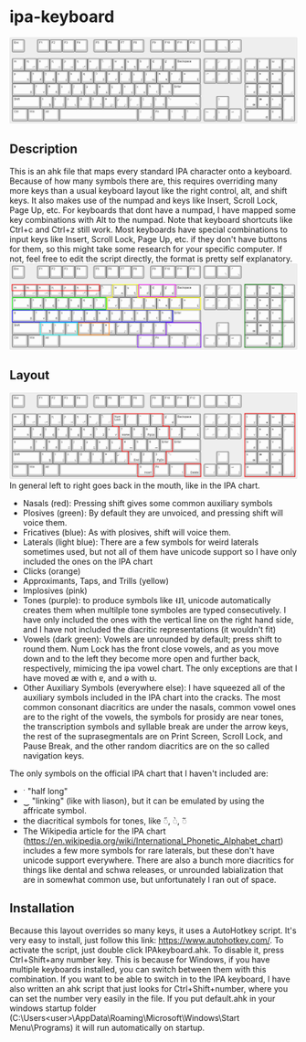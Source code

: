 # ipa-keyboard
![](https://github.com/NathanBirkett/ipa-keyboard/blob/main/layout.png)

## Description
This is an ahk file that maps every standard IPA character onto a keyboard. Because of how many symbols there are, this requires overriding many more keys than a usual keyboard layout like the right control, alt, and shift keys. It also makes use of the numpad and keys like Insert, Scroll Lock, Page Up, etc. For keyboards that dont have a numpad, I have mapped some key combinations with Alt to the numpad. Note that keyboard shortcuts like Ctrl+c and Ctrl+z still work. Most keyboards have special combinations to input keys like Insert, Scroll Lock, Page Up, etc. if they don't have buttons for them, so this might take some research for your specific computer. If not, feel free to edit the script directly, the format is pretty self explanatory.
![](https://github.com/NathanBirkett/ipa-keyboard/blob/main/layout_diagram.png)

## Layout
![](https://github.com/NathanBirkett/ipa-keyboard/blob/main/numpad_sub_diagram.png)
In general left to right goes back in the mouth, like in the IPA chart.
- Nasals (red): Pressing shift gives some common auxiliary symbols
- Plosives (green): By default they are unvoiced, and pressing shift will voice them.
- Fricatives (blue): As with plosives, shift will voice them.
- Laterals (light blue): There are a few symbols for weird laterals sometimes used, but not all of them have unicode support so I have only included the ones on the IPA chart
- Clicks (orange)
- Approximants, Taps, and Trills (yellow)
- Implosives (pink)
- Tones (purple): to produce symbols like ˧˩˥, unicode automatically creates them when multilple tone symboles are typed consecutively. I have only included the ones with the vertical line on the right hand side, and I have not included the diacritic representations (it wouldn't fit)
- Vowels (dark green): Vowels are unrounded by default; press shift to round them. Num Lock has the front close vowels, and as you move down and to the left they become more open and further back, respectively, mimicing the ipa vowel chart. The only exceptions are that I have moved æ with ɐ, and ə with ʊ.
- Other Auxiliary Symbols (everywhere else): I have squeezed all of the auxiliary symbols included in the IPA chart into the cracks. The most common consonant diacritics are under the nasals, common vowel ones are to the right of the vowels, the symbols for prosidy are near tones, the transcription symbols and syllable break are under the arrow keys, the rest of the suprasegmentals are on Print Screen, Scroll Lock, and Pause Break, and the other random diacritics are on the so called navigation keys.

The only symbols on the official IPA chart that I haven't included are:
- ˑ "half long"
- ‿ "linking" (like with liason), but it can be emulated by using the affricate symbol.
- the diacritical symbols for tones, like ◌̋, ◌̀, ◌᷉
- The Wikipedia article for the IPA chart (https://en.wikipedia.org/wiki/International_Phonetic_Alphabet_chart) includes a few more symbols for rare laterals, but these don't have unicode support everywhere. There are also a bunch more diacritics for things like dental and schwa releases, or unrounded labialization that are in somewhat common use, but unfortunately I ran out of space.

## Installation
Because this layout overrides so many keys, it uses a AutoHotkey script. It's very easy to install, just follow this link: https://www.autohotkey.com/. To activate the script, just double click IPAkeyboard.ahk. To disable it, press Ctrl+Shift+any number key. This is because for Windows, if you have multiple keyboards installed, you can switch between them with this combination. If you want to be able to switch in to the IPA keyboard, I have also written an ahk script that just looks for Ctrl+Shift+number, where you can set the number very easily in the file. If you put default.ahk in your windows startup folder (C:\Users\<user>\AppData\Roaming\Microsoft\Windows\Start Menu\Programs) it will run automatically on startup.
